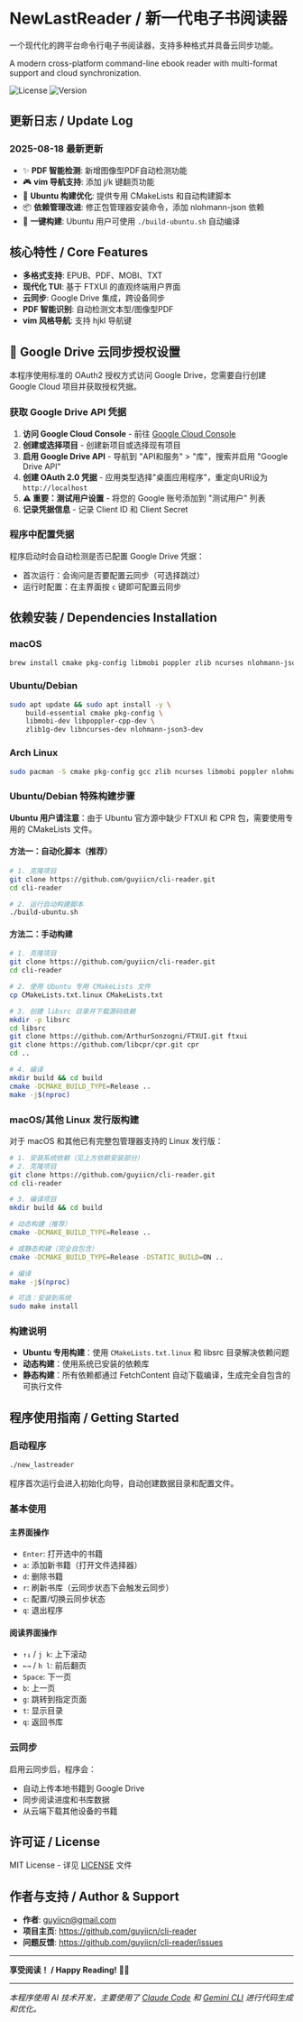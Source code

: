 # NewLastReader / 新一代电子书阅读器

一个现代化的跨平台命令行电子书阅读器，支持多种格式并具备云同步功能。

A modern cross-platform command-line ebook reader with multi-format support and cloud synchronization.

![License](https://img.shields.io/badge/license-MIT-blue.svg)
![Version](https://img.shields.io/badge/version-1.0.0-green.svg)

## 更新日志 / Update Log

### 2025-08-18 最新更新
- ✨ **PDF 智能检测**: 新增图像型PDF自动检测功能
- 🎮 **vim 导航支持**: 添加 j/k 键翻页功能
- 🔧 **Ubuntu 构建优化**: 提供专用 CMakeLists 和自动构建脚本
- 📦 **依赖管理改进**: 修正包管理器安装命令，添加 nlohmann-json 依赖
- 🚀 **一键构建**: Ubuntu 用户可使用 `./build-ubuntu.sh` 自动编译

## 核心特性 / Core Features

- **多格式支持**: EPUB、PDF、MOBI、TXT
- **现代化 TUI**: 基于 FTXUI 的直观终端用户界面  
- **云同步**: Google Drive 集成，跨设备同步
- **PDF 智能识别**: 自动检测文本型/图像型PDF
- **vim 风格导航**: 支持 hjkl 导航键

## 🔐 Google Drive 云同步授权设置

本程序使用标准的 OAuth2 授权方式访问 Google Drive，您需要自行创建 Google Cloud 项目并获取授权凭据。

### 获取 Google Drive API 凭据

1. **访问 Google Cloud Console** - 前往 [Google Cloud Console](https://console.cloud.google.com/)
2. **创建或选择项目** - 创建新项目或选择现有项目
3. **启用 Google Drive API** - 导航到 "API和服务" > "库"，搜索并启用 "Google Drive API"
4. **创建 OAuth 2.0 凭据** - 应用类型选择"桌面应用程序"，重定向URI设为 `http://localhost`
5. **⚠️ 重要：测试用户设置** - 将您的 Google 账号添加到 "测试用户" 列表
6. **记录凭据信息** - 记录 Client ID 和 Client Secret

### 程序中配置凭据

程序启动时会自动检测是否已配置 Google Drive 凭据：
- 首次运行：会询问是否要配置云同步（可选择跳过）
- 运行时配置：在主界面按 `c` 键即可配置云同步

## 依赖安装 / Dependencies Installation

### macOS

```bash
brew install cmake pkg-config libmobi poppler zlib ncurses nlohmann-json
```

### Ubuntu/Debian

```bash
sudo apt update && sudo apt install -y \
    build-essential cmake pkg-config \
    libmobi-dev libpoppler-cpp-dev \
    zlib1g-dev libncurses-dev nlohmann-json3-dev
```

### Arch Linux

```bash
sudo pacman -S cmake pkg-config gcc zlib ncurses libmobi poppler nlohmann-json
```

### Ubuntu/Debian 特殊构建步骤

**Ubuntu 用户请注意**：由于 Ubuntu 官方源中缺少 FTXUI 和 CPR 包，需要使用专用的 CMakeLists 文件。

#### 方法一：自动化脚本（推荐）

```bash
# 1. 克隆项目
git clone https://github.com/guyiicn/cli-reader.git
cd cli-reader

# 2. 运行自动构建脚本
./build-ubuntu.sh
```

#### 方法二：手动构建

```bash
# 1. 克隆项目
git clone https://github.com/guyiicn/cli-reader.git
cd cli-reader

# 2. 使用 Ubuntu 专用 CMakeLists 文件
cp CMakeLists.txt.linux CMakeLists.txt

# 3. 创建 libsrc 目录并下载源码依赖
mkdir -p libsrc
cd libsrc
git clone https://github.com/ArthurSonzogni/FTXUI.git ftxui
git clone https://github.com/libcpr/cpr.git cpr
cd ..

# 4. 编译
mkdir build && cd build
cmake -DCMAKE_BUILD_TYPE=Release ..
make -j$(nproc)
```

### macOS/其他 Linux 发行版构建

对于 macOS 和其他已有完整包管理器支持的 Linux 发行版：

```bash
# 1. 安装系统依赖（见上方依赖安装部分）
# 2. 克隆项目
git clone https://github.com/guyiicn/cli-reader.git
cd cli-reader

# 3. 编译项目
mkdir build && cd build

# 动态构建（推荐）
cmake -DCMAKE_BUILD_TYPE=Release ..

# 或静态构建（完全自包含）
cmake -DCMAKE_BUILD_TYPE=Release -DSTATIC_BUILD=ON ..

# 编译
make -j$(nproc)

# 可选：安装到系统
sudo make install
```

### 构建说明

- **Ubuntu 专用构建**：使用 `CMakeLists.txt.linux` 和 libsrc 目录解决依赖问题
- **动态构建**：使用系统已安装的依赖库
- **静态构建**：所有依赖都通过 FetchContent 自动下载编译，生成完全自包含的可执行文件

## 程序使用指南 / Getting Started

### 启动程序

```bash
./new_lastreader
```

程序首次运行会进入初始化向导，自动创建数据目录和配置文件。

### 基本使用

#### 主界面操作

- `Enter`: 打开选中的书籍
- `a`: 添加新书籍（打开文件选择器）
- `d`: 删除书籍
- `r`: 刷新书库（云同步状态下会触发云同步）
- `c`: 配置/切换云同步状态
- `q`: 退出程序

#### 阅读界面操作

- `↑↓` / `j k`: 上下滚动
- `←→` / `h l`: 前后翻页
- `Space`: 下一页
- `b`: 上一页
- `g`: 跳转到指定页面
- `t`: 显示目录
- `q`: 返回书库

### 云同步

启用云同步后，程序会：
- 自动上传本地书籍到 Google Drive
- 同步阅读进度和书库数据  
- 从云端下载其他设备的书籍

## 许可证 / License

MIT License - 详见 [LICENSE](LICENSE) 文件

## 作者与支持 / Author & Support

- **作者**: guyiicn@gmail.com  
- **项目主页**: https://github.com/guyiicn/cli-reader
- **问题反馈**: https://github.com/guyiicn/cli-reader/issues

---

**享受阅读！ / Happy Reading!** 📖✨

---

*本程序使用 AI 技术开发，主要使用了 [Claude Code](https://claude.ai/code) 和 [Gemini CLI](https://ai.google.dev/gemini-api/docs/cli) 进行代码生成和优化。*